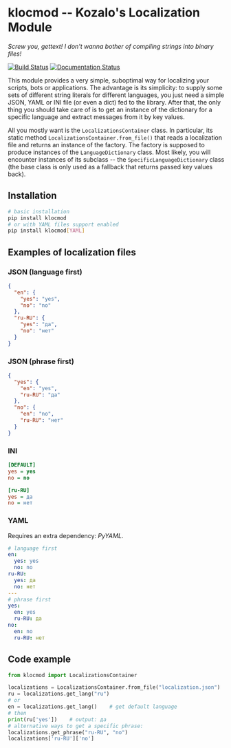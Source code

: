 klocmod -- Kozalo's Localization Module
======================================

*Screw you, gettext! I don't wanna bother of compiling strings into binary files!*

[![Build Status](https://github.com/kozalosev/klocmod/actions/workflows/ci-build.yml/badge.svg)](https://github.com/kozalosev/klocmod/actions/workflows/ci-build.yml)
[![Documentation Status](https://readthedocs.org/projects/klocmod/badge/?version=latest)](https://klocmod.readthedocs.io/en/latest/?badge=latest)

This module provides a very simple, suboptimal way for localizing your scripts, bots or applications. The advantage is
its simplicity: to supply some sets of different string literals for different languages, you just need a simple JSON,
YAML or INI file (or even a dict) fed to the library. After that, the only thing you should take care of is to get an
instance of the dictionary for a specific language and extract messages from it by key values.

All you mostly want is the `LocalizationsContainer` class. In particular, its static method 
`LocalizationsContainer.from_file()` that reads a localization file and returns an instance of the factory. The factory
is supposed to produce instances of the `LanguageDictionary` class. Most likely, you will encounter instances of its
subclass -- the `SpecificLanguageDictionary` class (the base class is only used as a fallback that returns passed key
values back).


Installation
------------

```bash
# basic installation
pip install klocmod
# or with YAML files support enabled
pip install klocmod[YAML]
```


Examples of localization files
------------------------------

### JSON (language first)

```json
{
  "en": {
    "yes": "yes",
    "no": "no"
  },
  "ru-RU": {
    "yes": "да",
    "no": "нет"
  }
}
```

### JSON (phrase first)

```json
{
  "yes": {
    "en": "yes",
    "ru-RU": "да"
  },
  "no": {
    "en": "no",
    "ru-RU": "нет"
  }
}
```

### INI

```ini
[DEFAULT]
yes = yes
no = no

[ru-RU]
yes = да
no = нет
```

### YAML

Requires an extra dependency: *PyYAML*.

```yaml
# language first
en:
  yes: yes
  no: no
ru-RU:
  yes: да
  no: нет
---
# phrase first
yes:
  en: yes
  ru-RU: да
no:
  en: no
  ru-RU: нет
```


Code example
------------

```python
from klocmod import LocalizationsContainer

localizations = LocalizationsContainer.from_file("localization.json")
ru = localizations.get_lang("ru")
# or
en = localizations.get_lang()    # get default language
# then
print(ru['yes'])    # output: да
# alternative ways to get a specific phrase:
localizations.get_phrase("ru-RU", "no")
localizations['ru-RU']['no']
```
